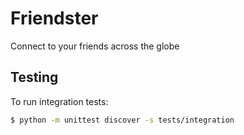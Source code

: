 # Friendster
Connect to your friends across the globe

## Testing

To run integration tests:

```bash
$ python -m unittest discover -s tests/integration
```
